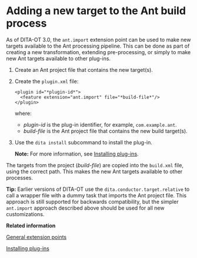 # Adding a new target to the Ant build process

As of DITA-OT 3.0, the `ant.import` extension point can be used to make new targets available to the Ant processing pipeline. This can be done as part of creating a new transformation, extending pre-processing, or simply to make new Ant targets available to other plug-ins.

1.  Create an Ant project file that contains the new target\(s\).

2.  Create the `plugin.xml` file:

    ```
    <plugin id="*plugin-id*">
      <feature extension="ant.import" file="*build-file*"/>
    </plugin>
    ```

    where:

    -   *plugin-id* is the plug-in identifier, for example, `com.example.ant`.
    -   *build-file* is the Ant project file that contains the new build target\(s\).
3.  Use the `dita install` subcommand to install the plug-in.

    **Note:** For more information, see [Installing plug-ins](plugins-installing.md).


The targets from the project \(*build-file*\) are copied into the `build.xml` file, using the correct path. This makes the new Ant targets available to other processes.

**Tip:** Earlier versions of DITA-OT use the `dita.conductor.target.relative` to call a wrapper file with a dummy task that imports the Ant project file. This approach is still supported for backwards compatibility, but the simpler `ant.import` approach described above should be used for all new customizations.

**Related information**  


[General extension points](plugin-extension-points-general.md)

[Installing plug-ins](plugins-installing.md)

